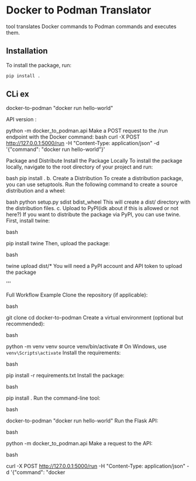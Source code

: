 # Docker to Podman Translator
 tool translates Docker commands to Podman commands and executes them.
## Installation
To install the package, run:
```bash
pip install .

```
## CLi ex
docker-to-podman "docker run hello-world"

API version :

python -m docker_to_podman.api
Make a POST request to the /run endpoint with the Docker command:
bash
curl -X POST http://127.0.0.1:5000/run -H "Content-Type: application/json" -d '{"command": "docker run hello-world"}'


 Package and Distribute
Install the Package Locally
To install the package locally, navigate to the root directory of your project and run:

bash
pip install .
b. Create a Distribution
To create a distribution package, you can use setuptools. Run the following command to create a source distribution and a wheel:

bash
python setup.py sdist bdist_wheel
This will create a dist/ directory with the distribution files.
c. Upload to PyPI(idk about if this is allowed or not here?)
If you want to distribute the package via PyPI, you can use twine. First, install twine:

bash

pip install twine
Then, upload the package:

bash

twine upload dist/*
You will need a PyPI account and API token to upload the package


'''

Full Workflow Example
Clone the repository (if applicable):

bash

git clone <repository-url>
cd docker-to-podman
Create a virtual environment (optional but recommended):

bash

python -m venv venv
source venv/bin/activate  # On Windows, use `venv\Scripts\activate`
Install the requirements:

bash

pip install -r requirements.txt
Install the package:

bash

pip install .
Run the command-line tool:

bash

docker-to-podman "docker run hello-world"
Run the Flask API:

bash

python -m docker_to_podman.api
Make a request to the API:

bash

curl -X POST http://127.0.0.1:5000/run -H "Content-Type: application/json" -d '{"command": "docker 